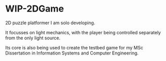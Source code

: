 # WIP-2DGame

2D puzzle platformer I am solo developing.

It focusses on light mechanics, with the player being controlled separately from the only light source.

Its core is also being used to create the testbed game for my MSc Dissertation in Information Systems and Computer Engineering.
